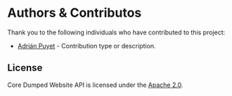 # Authors & Contributos

Thank you to the following individuals who have contributed to this project:

- [Adrián Puyet](https://github.com/Rowiz49) - Contribution type or description.

## License

Core Dumped Website API is licensed under the [Apache 2.0](LICENSE).
